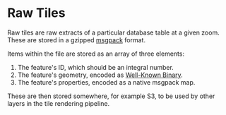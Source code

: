 Raw Tiles
=========

Raw tiles are raw extracts of a particular database table at a given zoom.
These are stored in a gzipped [msgpack](http://msgpack.org/index.html) format.

Items within the file are stored as an array of three elements:

1. The feature's ID, which should be an integral number.
2. The feature's geometry, encoded as [Well-Known Binary](https://en.wikipedia.org/wiki/Well-known_text).
3. The feature's properties, encoded as a native msgpack map.

These are then stored somewhere, for example S3, to be used by other layers in
the tile rendering pipeline.
